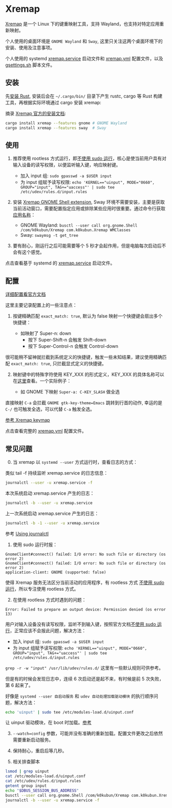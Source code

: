 # Xremap

[Xremap] 是一个 Linux 下的键重映射工具，支持 Wayland，也支持对特定应用重新映射。

个人使用的桌面环境是 `GNOME Wayland` 和 `Sway`, 这里只关注这两个桌面环境下的安装、使用及注意事项。

个人使用的 systemd [xremap.service] 启动文件和 [xremap.yml] 配置文件，以及 [gsettings.sh] 脚本文件。

## 安装

先[安装 Rust], 安装后会在 `~/.cargo/bin/` 目录下产生 rustc, cargo 等 Rust 构建工具，再根据实际环境通过 cargo 安装 xremap:

摘录 [Xremap 官方的安装文档]:

```bash
cargo install xremap --features gnome # GNOME Wayland
cargo install xremap --features sway  # Sway
```

## 使用

1. 推荐使用 rootless 方式运行，即[不使用 sudo 运行]，核心是使当前用户具有对输入设备的读写权限，以便监听输入键，响应映射键。

    - 加入 input 组: `sudo gpasswd -a $USER input`
    - 为 input 组赋予读写权限: `echo 'KERNEL=="uinput", MODE="0660", GROUP="input", TAG+="uaccess"' | sudo tee /etc/udev/rules.d/input.rules`

2. 安装 [Xremap GNOME Shell extension], Sway 环境不需要安装，主要是获取当前活动窗口，需要配置指定应用或排除某些应用时很重要。通过命令行获取[应用名称]：

    - GNOME Wayland: `busctl --user call org.gnome.Shell /com/k0kubun/Xremap com.k0kubun.Xremap WMClasses`
    - Sway: `swaymsg -t get_tree`

3. 要有耐心，刚运行之后可能需要等个 5 秒才会起作用，但是电脑每次启动后不会有这个感觉。

点击查看基于 systemd 的 [xremap.service] 启动文件。

## 配置

[详细配置看官方文档](https://github.com/k0kubun/xremap#configuration)

这里主要记录配置上的一些注意点：

1. 按键精确匹配 `exact_match: true`, 默认为 false 映射一个快捷键会扇出多个快捷键：

    - 如映射了 Super-n: down
        - 按下 Super-Shift-n 会触发 Shift-down
        - 按下 Super-Control-n 会触发 Control-down

很可能稍不留神就拦截到系统定义的快捷键，触发一些未知结果，建议使用精确匹配 `exact_match: true`, 只拦截显式定义的快捷键。

2. 映射键中的特殊字符使用 KEY_XXX 的形式定义，KEY_XXX 的具体名称可以在[这里]查看。一个实际例子：

    - 如 GNOME 下映射 `Super-a: C-KEY_SLASH` 做全选

直接映射 `C-a` 会拦截 `GNOME gtk-key-theme=Emacs` 跳转到行首的动作, 幸运的是 `C-/` 也可触发全选，可以代替 `C-a` 触发全选。

[参考 Xremap keymap](https://github.com/k0kubun/xremap#keymap)

点击查看完整的 [xremap.yml] 配置文件。

## 常见问题

0. 当 xremap 以 `systemd --user` 方式运行时，查看日志的方式：

类似 tail -f 持续监听 xremap.service 的日志信息：

```sh
journalctl --user -u xremap.service -f
```

本次系统启动 xremap.service 产生的日志：

```sh
journalctl -b --user -u xremap.service
```

上一次系统启动 xremap.service 产生的日志：

```sh
journalctl -b -1 --user -u xremap.service
```

参考 [Using journalctl](https://www.loggly.com/ultimate-guide/using-journalctl/)

1. 使用 sudo 运行时报：

```
GnomeClient#connect() failed: I/O error: No such file or directory (os error 2)
GnomeClient#connect() failed: I/O error: No such file or directory (os error 2)
application-client: GNOME (supported: false)
```

使得 Xremap 服务无法区分当前活动的应用程序，有 rootless 方式 [不使用 sudo 运行]，所以专注使用 rootless 方式。

2. 在使用 rootless 方式时遇到的问题：

```
Error: Failed to prepare an output device: Permission denied (os error 13)
```

用户对输入设备没有读写权限，监听不到输入键，按照官方文档[不使用 sudo 运行]，正常应该不会报此问题，解决方法：

-   加入 input 组: `sudo gpasswd -a $USER input`
-   为 input 组赋予读写权限: `echo 'KERNEL=="uinput", MODE="0660", GROUP="input", TAG+="uaccess"' | sudo tee /etc/udev/rules.d/input.rules`

`grep -r -w "input" /usr/lib/udev/rules.d/` 这里有一些默认规则可供参考。

但是有的时候会发现日志中，连续 6 次启动还是起不来，有时候是前 5 次失败，第 6 起来了。

好像是 `systemd --user 自启动服务` 和 `udev 自动处理加载驱动模块` 的执行顺序问题，解决方法：

```sh
echo 'uinput' | sudo tee /etc/modules-load.d/uinput.conf
```

让 uinput 驱动模块，在 boot 时加载。[参考](https://github.com/chrippa/ds4drv/issues/93#issuecomment-265300511)

3. `--watch=config` 参数，可能并没有准确的重新加载。配置文件更改之后依然需要重新启动服务。

4. 保持耐心，重启后等几秒。

5. 相关排查脚本

```sh
lsmod | grep uinput
cat /etc/modules-load.d/uinput.conf
cat /etc/udev/rules.d/input.rules
getent group input
echo "$DBUS_SESSION_BUS_ADDRESS"
busctl --user call org.gnome.Shell /com/k0kubun/Xremap com.k0kubun.Xremap WMClasses
journalctl -b --user -u xremap.service -f
```

[Xremap]: https://github.com/k0kubun/xremap
[安装 Rust]: https://rustup.rs/
[Xremap 官方的安装文档]: https://github.com/k0kubun/xremap#installation
[不使用 sudo 运行]: https://github.com/k0kubun/xremap#running-xremap-without-sudo
[Xremap GNOME Shell extension]: https://extensions.gnome.org/extension/5060/xremap/
[这里]: https://github.com/emberian/evdev/blob/1d020f11b283b0648427a2844b6b980f1a268221/src/scancodes.rs#L78
[xremap.service]: https://github.com/ueaner/dotfiles/blob/main/.config/systemd/user/xremap.service
[xremap.yml]: https://github.com/ueaner/dotfiles/blob/main/ansible/roles/services/files/xremap-link.yml
[应用名称]: https://github.com/k0kubun/xremap#application
[gsettings.sh]: https://github.com/ueaner/dotfiles/blob/main/ansible/roles/system/files/gsettings.sh
